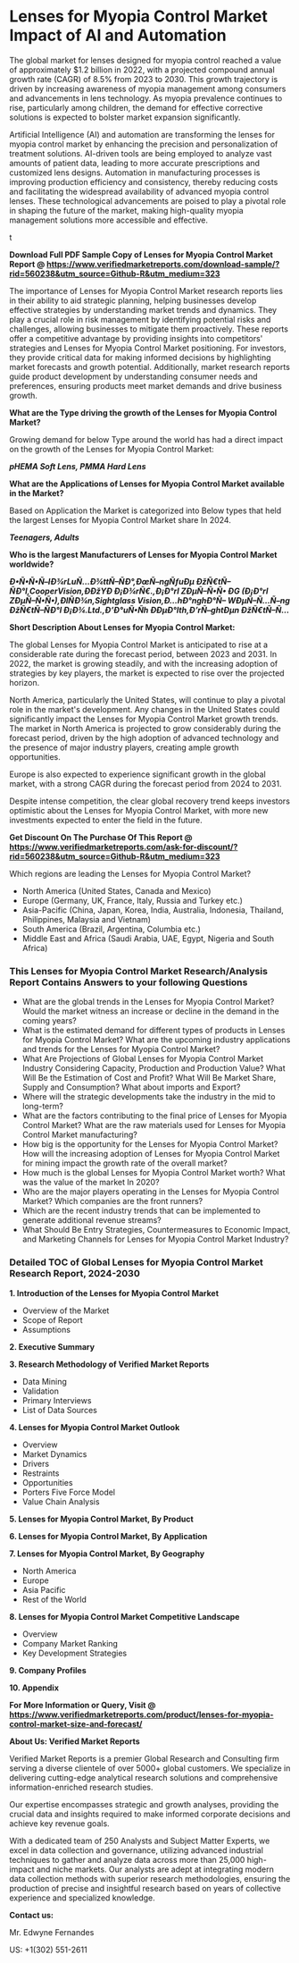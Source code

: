 <meta name="title" content="Global Lenses for Myopia Control Market Impact of AI and Automation"><meta name="description" content="The global market for lenses designed for myopia control reached a value of approximately $1.2 billion in 2022, with a projected compound annual growth rate (CAGR) of "><meta name="title" content="Lenses for Myopia Control Market Size, Share, Scope, Trends, Growth, Opportunities, Analysis, Forecast"><h1>Lenses for Myopia Control Market Impact of AI and Automation</h1><p>The global market for lenses designed for myopia control reached a value of approximately $1.2 billion in 2022, with a projected compound annual growth rate (CAGR) of 8.5% from 2023 to 2030. This growth trajectory is driven by increasing awareness of myopia management among consumers and advancements in lens technology. As myopia prevalence continues to rise, particularly among children, the demand for effective corrective solutions is expected to bolster market expansion significantly.</p><p>Artificial Intelligence (AI) and automation are transforming the lenses for myopia control market by enhancing the precision and personalization of treatment solutions. AI-driven tools are being employed to analyze vast amounts of patient data, leading to more accurate prescriptions and customized lens designs. Automation in manufacturing processes is improving production efficiency and consistency, thereby reducing costs and facilitating the widespread availability of advanced myopia control lenses. These technological advancements are poised to play a pivotal role in shaping the future of the market, making high-quality myopia management solutions more accessible and effective.</p>t</p><p id="" class=""><strong>Download Full PDF Sample Copy of Lenses for Myopia Control Market Report @ <a href="https://www.verifiedmarketreports.com/download-sample/?rid=560238&utm_source=Github-R&utm_medium=323" target="_blank">https://www.verifiedmarketreports.com/download-sample/?rid=560238&utm_source=Github-R&utm_medium=323</a></strong></p><p>The importance of&nbsp;Lenses for Myopia Control Market research reports lies in their ability to aid strategic planning, helping businesses develop effective strategies by understanding market trends and dynamics. They play a crucial role in risk management by identifying potential risks and challenges, allowing businesses to mitigate them proactively. These reports offer a competitive advantage by providing insights into competitors' strategies and Lenses for Myopia Control Market positioning. For investors, they provide critical data for making informed decisions by highlighting market forecasts and growth potential. Additionally, market research reports guide product development by understanding consumer needs and preferences, ensuring products meet market demands and drive business growth.</p><p><strong>What are the&nbsp;Type driving the growth of the Lenses for Myopia Control Market?</strong></p><p id="" class="">Growing demand for below Type around the world has had a direct impact on the growth of the Lenses for Myopia Control Market:</p><em><strong>pHEMA Soft Lens, PMMA Hard Lens</strong></em></p><strong>What are the&nbsp;Applications&nbsp;of Lenses for Myopia Control Market available in the Market?</strong></p><p id="" class="">Based on Application the Market is categorized into Below types that held the largest Lenses for Myopia Control Market share In 2024.</p><em><strong>Teenagers, Adults</strong></em></p><strong>Who is the largest Manufacturers of Lenses for Myopia Control Market worldwide?</strong></p><p><em><strong>Ð•Ñ•Ñ•Ñ–lÐ¾rLuÑ…Ð¾ttÑ–ÑÐ°,ÐœÑ–ngÑƒuÐµ ÐžÑ€tÑ–ÑÐ°l,CooperVision,ÐÐžYÐ Ð¡Ð¾rÑ€.,Ð¡Ð°rl ZÐµÑ–Ñ•Ñ• ÐG (Ð¡Ð°rl ZÐµÑ–Ñ•Ñ•),ÐlÑÐ¾n,Sightglass Vision,Ð…hÐ°nghÐ°Ñ– WÐµÑ–Ñ…Ñ–ng ÐžÑ€tÑ–ÑÐ°l Ð¡Ð¾.Ltd.,Ð’Ð°uÑ•Ñh ÐÐµÐ°lth,Ð’rÑ–ghtÐµn ÐžÑ€tÑ–Ñ…</strong></em></p><p id="" class=""><strong>Short Description About Lenses for Myopia Control Market:</strong></p><p>The global Lenses for Myopia Control Market is anticipated to rise at a considerable rate during the forecast period, between 2023 and 2031. In 2022, the market is growing steadily, and with the increasing adoption of strategies by key players, the market is expected to rise over the projected horizon.</p><p>North America, particularly the United States, will continue to play a pivotal role in the market's development. Any changes in the United States could significantly impact the Lenses for Myopia Control Market growth trends. The market in North America is projected to grow considerably during the forecast period, driven by the high adoption of advanced technology and the presence of major industry players, creating ample growth opportunities.</p><p>Europe is also expected to experience significant growth in the global market, with a strong CAGR during the forecast period from 2024 to 2031.</p><p>Despite intense competition, the clear global recovery trend keeps investors optimistic about the Lenses for Myopia Control Market, with more new investments expected to enter the field in the future.</p><p id="" class=""><strong>Get Discount On The Purchase Of This Report @ <a href="https://www.verifiedmarketreports.com/ask-for-discount/?rid=560238&utm_source=Github-R&utm_medium=323" target="_blank">https://www.verifiedmarketreports.com/ask-for-discount/?rid=560238&utm_source=Github-R&utm_medium=323</a></strong></p>Which regions are leading the Lenses for Myopia Control Market?</p><ul><li>North America (United States, Canada and Mexico)</li><li>Europe (Germany, UK, France, Italy, Russia and Turkey etc.)</li><li>Asia-Pacific (China, Japan, Korea, India, Australia, Indonesia, Thailand, Philippines, Malaysia and Vietnam)</li><li>South America (Brazil, Argentina, Columbia etc.)</li><li>Middle East and Africa (Saudi Arabia, UAE, Egypt, Nigeria and South Africa)</li></ul><h3 id="" class="">This Lenses for Myopia Control Market Research/Analysis Report Contains Answers to your following Questions</h3><ul><li>What are the global trends in the Lenses for Myopia Control Market? Would the market witness an increase or decline in the demand in the coming years?</li><li>What is the estimated demand for different types of products in Lenses for Myopia Control Market? What are the upcoming industry applications and trends for the Lenses for Myopia Control Market?</li><li>What Are Projections of Global Lenses for Myopia Control Market Industry Considering Capacity, Production and Production Value? What Will Be the Estimation of Cost and Profit? What Will Be Market Share, Supply and Consumption? What about imports and Export?</li><li>Where will the strategic developments take the industry in the mid to long-term?</li><li>What are the factors contributing to the final price of Lenses for Myopia Control Market? What are the raw materials used for Lenses for Myopia Control Market manufacturing?</li><li>How big is the opportunity for the Lenses for Myopia Control Market? How will the increasing adoption of Lenses for Myopia Control Market for mining impact the growth rate of the overall market?</li><li>How much is the global Lenses for Myopia Control Market worth? What was the value of the market In 2020?</li><li>Who are the major players operating in the Lenses for Myopia Control Market? Which companies are the front runners?</li><li>Which are the recent industry trends that can be implemented to generate additional revenue streams?</li><li>What Should Be Entry Strategies, Countermeasures to Economic Impact, and Marketing Channels for Lenses for Myopia Control Market Industry?</li></ul><h3 id="" class="">Detailed TOC of Global Lenses for Myopia Control Market Research Report, 2024-2030</h3><p id="" class=""><strong>1. Introduction of the Lenses for Myopia Control Market</strong></p><ul><li>Overview of the Market</li><li>Scope of Report</li><li>Assumptions</li></ul><p id="" class=""><strong>2. Executive Summary</strong></p><p id="" class=""><strong>3. Research Methodology of Verified Market Reports</strong></p><ul><li>Data Mining</li><li>Validation</li><li>Primary Interviews</li><li>List of Data Sources</li></ul><p id="" class=""><strong>4. Lenses for Myopia Control Market Outlook</strong></p><ul><li>Overview</li><li>Market Dynamics</li><li>Drivers</li><li>Restraints</li><li>Opportunities</li><li>Porters Five Force Model</li><li>Value Chain Analysis</li></ul><p id="" class=""><strong>5. Lenses for Myopia Control Market, By Product</strong></p><p id="" class=""><strong>6. Lenses for Myopia Control Market, By Application</strong></p><p id="" class=""><strong>7. Lenses for Myopia Control Market, By Geography</strong></p><ul><li>North America</li><li>Europe</li><li>Asia Pacific</li><li>Rest of the World</li></ul><p id="" class=""><strong>8. Lenses for Myopia Control Market Competitive Landscape</strong></p><ul><li>Overview</li><li>Company Market Ranking</li><li>Key Development Strategies</li></ul><p id="" class=""><strong>9. Company Profiles</strong></p><p id="" class=""><strong>10. Appendix</strong></p><p id="" class=""><strong>For More Information or Query, Visit @ <a href="https://www.verifiedmarketreports.com/product/lenses-for-myopia-control-market-size-and-forecast/" target="_blank">https://www.verifiedmarketreports.com/product/lenses-for-myopia-control-market-size-and-forecast/</a></strong></p><p id="" class=""><strong>About Us: Verified Market Reports</strong></p><p id="" class="">Verified Market Reports is a premier Global Research and Consulting firm serving a diverse clientele of over 5000+ global customers. We specialize in delivering cutting-edge analytical research solutions and comprehensive information-enriched research studies.</p><p id="" class="">Our expertise encompasses strategic and growth analyses, providing the crucial data and insights required to make informed corporate decisions and achieve key revenue goals.</p><p id="" class="">With a dedicated team of 250 Analysts and Subject Matter Experts, we excel in data collection and governance, utilizing advanced industrial techniques to gather and analyze data across more than 25,000 high-impact and niche markets. Our analysts are adept at integrating modern data collection methods with superior research methodologies, ensuring the production of precise and insightful research based on years of collective experience and specialized knowledge.</p><p id="" class=""><strong>Contact us:</strong></p><p id="" class="">Mr. Edwyne Fernandes</p><p id="" class="">US: +1(302) 551-2611</p>